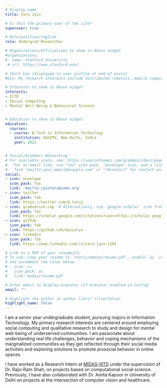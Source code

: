 ```yaml
---
# Display name
title: Taru Jain

# Is this the primary user of the site?
superuser: true

# Role/position/tagline
role: Undergrad Researcher

# Organizations/Affiliations to show in About widget
#organizations:
#- name: Stanford University
 # url: https://www.stanford.edu/

# Short bio (displayed in user profile at end of posts)
#bio: My research interests include distributed robotics, mobile computing and programmable matter.

# Interests to show in About widget
interests:
- ICTD
- Social Computing
- Mental Well-Being & Behavioral Science


# Education to show in About widget
education:
  courses:
  - course: B.Tech in Information Technology
    institution: GGSIPU, New Delhi, India
    year: 2021


# Social/Academic Networking
# For available icons, see: https://sourcethemes.com/academic/docs/page-builder/#icons
#   For an email link, use "fas" icon pack, "envelope" icon, and a link in the
#   form "mailto:your-email@example.com" or "/#contact" for contact widget.
social:
- icon: envelope
  icon_pack: fas
  link: 'mailto:jaintaru@ieee.org'
- icon: twitter
  icon_pack: fab
  link: https://twitter.com/@_taruj_
- icon: graduation-cap  # Alternatively, use `google-scholar` icon from `ai` icon pack
  icon_pack: fas
  link: https://scholar.google.com/citations?user=https://scholar.google.com/citations?user=v2pghYIAAAAJ&hl=en
- icon: github
  icon_pack: fab
  link: https://github.com/epicalyx
- icon: linkedin
  icon_pack: fab
  link: https://www.linkedin.com/in/taru-jain-1101

# Link to a PDF of your resume/CV.
# To use: copy your resume to `static/media/resume.pdf`, enable `ai` icons in `params.toml`, 
# and uncomment the lines below.
# - icon: cv
#   icon_pack: ai
#   link: media/resume.pdf

# Enter email to display Gravatar (if Gravatar enabled in Config)
email: ""

# Highlight the author in author lists? (true/false)
highlight_name: false
---
```

I am a senior year undergraduate student, pursuing majors in Information Technology. My primary research interests are centered around employing social computing and qualitative research to study and design for mental well-being of underserved communities. I am passionate about understanding real life challenges, behavior and coping mechanisms of the marginalized communities as they get reflected through their social media activities and exploring solutions to promote prosocial behavior in online spaces. 

I have worked as a Research Intern at [MIDAS-IIITD](http://midas.iiitd.edu.in/) under the supervision of Dr. Rajiv Ratn Shah, on projects based on computational social science. Previously, I have also collaborated with Dr. Amita Kapoor in University of Delhi on projects at the intersection of computer vision and healthcare. 
